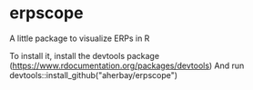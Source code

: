 # erpscope
A little package to visualize ERPs in R


To install it, install the devtools package (https://www.rdocumentation.org/packages/devtools)
And run devtools::install_github("aherbay/erpscope")
